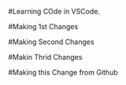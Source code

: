 #Learning COde in VSCode.

#Making 1st Changes

#Making Second Changes

#Makin Thrid Changes

#Making this Change from Github
